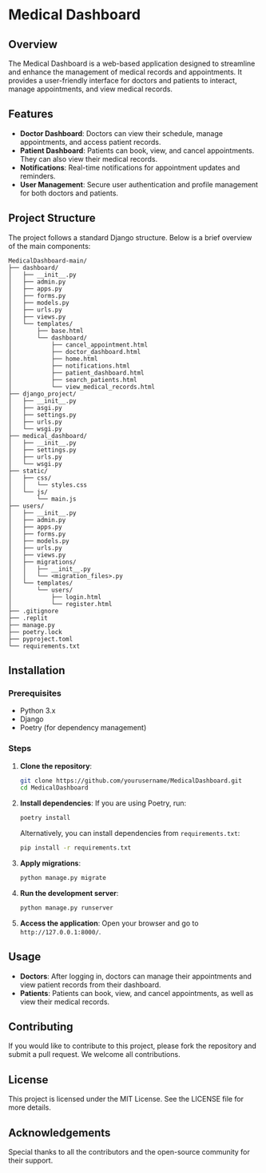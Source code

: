 # Medical Dashboard

## Overview
The Medical Dashboard is a web-based application designed to streamline and enhance the management of medical records and appointments. It provides a user-friendly interface for doctors and patients to interact, manage appointments, and view medical records.

## Features
- **Doctor Dashboard**: Doctors can view their schedule, manage appointments, and access patient records.
- **Patient Dashboard**: Patients can book, view, and cancel appointments. They can also view their medical records.
- **Notifications**: Real-time notifications for appointment updates and reminders.
- **User Management**: Secure user authentication and profile management for both doctors and patients.

## Project Structure
The project follows a standard Django structure. Below is a brief overview of the main components:

```
MedicalDashboard-main/
├── dashboard/
│   ├── __init__.py
│   ├── admin.py
│   ├── apps.py
│   ├── forms.py
│   ├── models.py
│   ├── urls.py
│   ├── views.py
│   └── templates/
│       ├── base.html
│       └── dashboard/
│           ├── cancel_appointment.html
│           ├── doctor_dashboard.html
│           ├── home.html
│           ├── notifications.html
│           ├── patient_dashboard.html
│           ├── search_patients.html
│           └── view_medical_records.html
├── django_project/
│   ├── __init__.py
│   ├── asgi.py
│   ├── settings.py
│   ├── urls.py
│   └── wsgi.py
├── medical_dashboard/
│   ├── __init__.py
│   ├── settings.py
│   ├── urls.py
│   └── wsgi.py
├── static/
│   ├── css/
│   │   └── styles.css
│   └── js/
│       └── main.js
├── users/
│   ├── __init__.py
│   ├── admin.py
│   ├── apps.py
│   ├── forms.py
│   ├── models.py
│   ├── urls.py
│   ├── views.py
│   ├── migrations/
│   │   ├── __init__.py
│   │   └── <migration_files>.py
│   └── templates/
│       └── users/
│           ├── login.html
│           └── register.html
├── .gitignore
├── .replit
├── manage.py
├── poetry.lock
├── pyproject.toml
└── requirements.txt
```

## Installation

### Prerequisites
- Python 3.x
- Django
- Poetry (for dependency management)

### Steps
1. **Clone the repository**:
   ```bash
   git clone https://github.com/yourusername/MedicalDashboard.git
   cd MedicalDashboard
   ```

2. **Install dependencies**:
   If you are using Poetry, run:
   ```bash
   poetry install
   ```
   Alternatively, you can install dependencies from `requirements.txt`:
   ```bash
   pip install -r requirements.txt
   ```

3. **Apply migrations**:
   ```bash
   python manage.py migrate
   ```

4. **Run the development server**:
   ```bash
   python manage.py runserver
   ```

5. **Access the application**: Open your browser and go to `http://127.0.0.1:8000/`.

## Usage
- **Doctors**: After logging in, doctors can manage their appointments and view patient records from their dashboard.
- **Patients**: Patients can book, view, and cancel appointments, as well as view their medical records.

## Contributing
If you would like to contribute to this project, please fork the repository and submit a pull request. We welcome all contributions.

## License
This project is licensed under the MIT License. See the LICENSE file for more details.

## Acknowledgements
Special thanks to all the contributors and the open-source community for their support.
